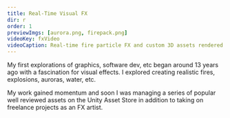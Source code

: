 ```yaml
---
title: Real-Time Visual FX
dir: r
order: 1
previewImgs: [aurora.png, firepack.png]
videoKey: fxVideo
videoCaption: Real-time fire particle FX and custom 3D assets rendered in Unity3D
---
```

My first explorations of graphics, software dev, etc began around 13 years ago with a fascination for visual effects. I explored creating realistic fires, explosions, auroras, water, etc.

My work gained momentum and soon I was managing a series of popular well reviewed assets on the Unity Asset Store in addition to taking on freelance projects as an FX artist.